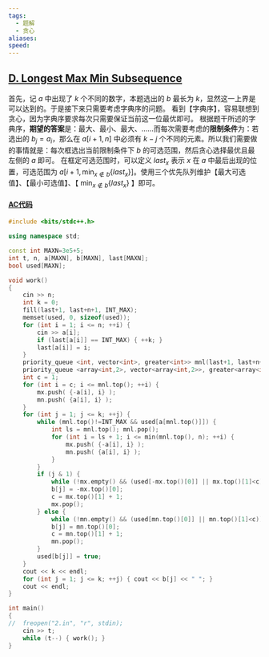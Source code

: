 ```yaml
---
tags:
  - 题解
  - 贪心
aliases: 
speed:
---
```

## [D. Longest Max Min Subsequence](https://codeforces.com/contest/2001/problem/D)

首先，记 $a$ 中出现了 $k$ 个不同的数字，本题选出的 $b$ 最长为 $k$，显然这一上界是可以达到的。于是接下来只需要考虑字典序的问题。
看到【字典序】，容易联想到贪心，因为字典序要求每次只需要保证当前这一位最优即可。
根据题干所述的字典序，**期望的答案**是：最大、最小、最大、……而每次需要考虑的**限制条件**为：若选出的 $b_j=a_i$，那么在 $a[i+1,n]$ 中必须有 $k-j$ 个不同的元素。所以我们需要做的事情就是：每次框选出当前限制条件下 $b$ 的可选范围，然后贪心选择最优且最左侧的 $a$ 即可。
在框定可选范围时，可以定义 $last_x$ 表示 $x$ 在 $a$ 中最后出现的位置，可选范围为 $\displaystyle a[i+1,\min_{x\notin b}\{last_x\}]$。使用三个优先队列维护【最大可选值】、【最小可选值】、【 $\min_{x\notin b}\{last_x\}$ 】即可。

#### [AC代码](https://codeforces.com/contest/2001/submission/277462728)

```cpp
#include <bits/stdc++.h>

using namespace std;

const int MAXN=3e5+5;
int t, n, a[MAXN], b[MAXN], last[MAXN];
bool used[MAXN];

void work()
{
	cin >> n;
	int k = 0;
	fill(last+1, last+n+1, INT_MAX);
	memset(used, 0, sizeof(used));
	for (int i = 1; i <= n; ++i) {
		cin >> a[i];
		if (last[a[i]] == INT_MAX) { ++k; }
		last[a[i]] = i;
	}
	priority_queue <int, vector<int>, greater<int>> mnl(last+1, last+n+1);
	priority_queue <array<int,2>, vector<array<int,2>>, greater<array<int,2>>> mx, mn;
	int c = 1;
	for (int i = c; i <= mnl.top(); ++i) {
		mx.push( {-a[i], i} );
		mn.push( {a[i], i} );
	}
	for (int j = 1; j <= k; ++j) {
		while (mnl.top()!=INT_MAX && used[a[mnl.top()]]) {
			int ls = mnl.top(); mnl.pop();
			for (int i = ls + 1; i <= min(mnl.top(), n); ++i) {
				mx.push( {-a[i], i} );
				mn.push( {a[i], i} );
			}
		}
		if (j & 1) {
			while (!mx.empty() && (used[-mx.top()[0]] || mx.top()[1]<c)) { mx.pop(); }
			b[j] = -mx.top()[0];
			c = mx.top()[1] + 1;
			mx.pop();
		} else {
			while (!mn.empty() && (used[mn.top()[0]] || mn.top()[1]<c)) { mn.pop(); }
			b[j] = mn.top()[0];
			c = mn.top()[1] + 1;
			mn.pop();
		}
		used[b[j]] = true;
	}
	cout << k << endl;
	for (int j = 1; j <= k; ++j) { cout << b[j] << " "; }
	cout << endl;
}

int main()
{
//	freopen("2.in", "r", stdin);
	cin >> t;
	while (t--) { work(); }
}
```
